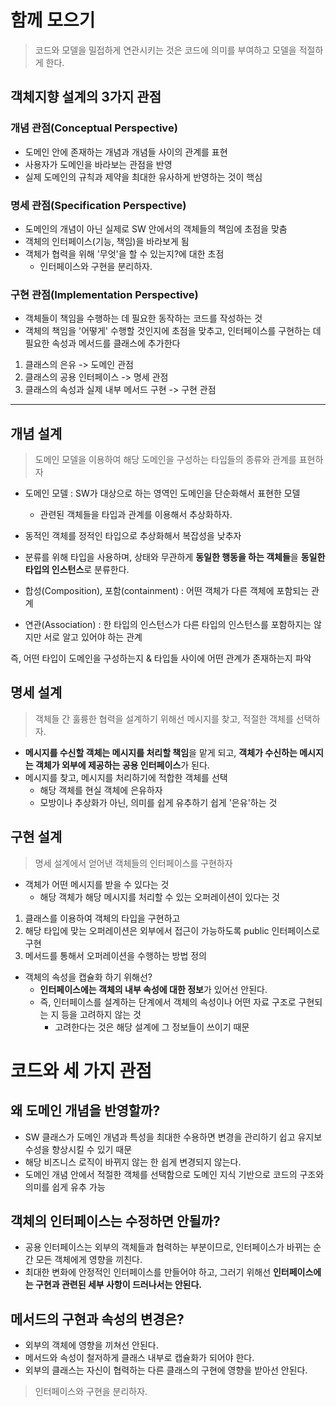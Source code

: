 # 함께 모으기

> 코드와 모델을 밀접하게 연관시키는 것은 코드에 의미를 부여하고 모델을 적절하게 한다.

## 객체지향 설계의 3가지 관점
### 개념 관점(Conceptual Perspective)
- 도메인 안에 존재하는 개념과 개념들 사이의 관계를 표현
- 사용자가 도메인을 바라보는 관점을 반영
- 실제 도메인의 규칙과 제약을 최대한 유사하게 반영하는 것이 핵심

### 명세 관점(Specification Perspective)
- 도메인의 개념이 아닌 실제로 SW 안에서의 객체들의 책임에 초점을 맞춤
- 객체의 인터페이스(기능, 책임)을 바라보게 됨
- 객체가 협력을 위해 '무엇'을 할 수 있는지?에 대한 초점
  - 인터페이스와 구현을 분리하자.

### 구현 관점(Implementation Perspective)
- 객체들이 책임을 수행하는 데 필요한 동작하는 코드를 작성하는 것
- 객체의 책임을 '어떻게' 수행할 것인지에 초점을 맞추고, 인터페이스를 구현하는 데 필요한 속성과 메서드를 클래스에 추가한다

1. 클래스의 은유 -> 도메인 관점
2. 클래스의 공용 인터페이스 -> 명세 관점
3. 클래스의 속성과 실제 내부 메서드 구현 -> 구현 관점

---

## 개념 설계
> 도메인 모델을 이용하여 해당 도메인을 구성하는 타입들의 종류와 관계를 표현하자

- 도메인 모델 : SW가 대상으로 하는 영역인 도메인을 단순화해서 표현한 모델
  - 관련된 객체들을 타입과 관계를 이용해서 추상화하자.
  

- 동적인 객체를 정적인 타입으로 추상화해서 복잡성을 낮추자
- 분류를 위해 타입을 사용하며, 상태와 무관하게 **동일한 행동을 하는 객체들**을 **동일한 타입의 인스턴스**로 분류한다.

- 합성(Composition), 포함(containment) : 어떤 객체가 다른 객체에 포함되는 관계
- 연관(Association) : 한 타입의 인스턴스가 다른 타입의 인스턴스를 포함하지는 않지만 서로 알고 있어야 하는 관계

즉, 어떤 타입이 도메인을 구성하는지 & 타입들 사이에 어떤 관계가 존재하는지 파악

## 명세 설계
> 객체들 간 훌륭한 협력을 설계하기 위해선 메시지를 찾고, 적절한 객체를 선택하자.

- **메시지를 수신할 객체는 메시지를 처리할 책임**을 맡게 되고, **객체가 수신하는 메시지는 객체가 외부에 제공하는 공용 인터페이스**가 된다.
- 메시지를 찾고, 메시지를 처리하기에 적합한 객체를 선택
  - 해당 객체를 현실 객체에 은유하자
  - 모방이나 추상화가 아닌, 의미를 쉽게 유추하기 쉽게 '은유'하는 것

## 구현 설계
> 명세 설계에서 얻어낸 객체들의 인터페이스를 구현하자

- 객체가 어떤 메시지를 받을 수 있다는 것
    - 해당 객체가 해당 메시지를 처리할 수 있는 오퍼레이션이 있다는 것
1. 클래스를 이용하여 객체의 타입을 구현하고
2. 해당 타입에 맞는 오퍼레이션은 외부에서 접근이 가능하도록 public 인터페이스로 구현
3. 메서드를 통해서 오퍼레이션을 수행하는 방법 정의

- 객체의 속성을 캡슐화 하기 위해선?
  - **인터페이스에는 객체의 내부 속성에 대한 정보**가 있어선 안된다.
  - 즉, 인터페이스를 설계하는 단계에서 객체의 속성이나 어떤 자료 구조로 구현되는 지 등을 고려하지 않는 것
    - 고려한다는 것은 해당 설계에 그 정보들이 쓰이기 때문


# 코드와 세 가지 관점
## 왜 도메인 개념을 반영할까?
  - SW 클래스가 도메인 개념과 특성을 최대한 수용하면 변경을 관리하기 쉽고 유지보수성을 향상시킬 수 있기 때문
  - 해당 비즈니스 로직이 바뀌지 않는 한 쉽게 변경되지 않는다.
  - 도메인 개념 안에서 적절한 객체를 선택함으로 도메인 지식 기반으로 코드의 구조와 의미를 쉽게 유추 가능

## 객체의 인터페이스는 수정하면 안될까?
- 공용 인터페이스는 외부의 객체들과 협력하는 부분이므로, 인터페이스가 바뀌는 순간 모든 객체에게 영향을 끼친다.
- 최대한 변화에 안정적인 인터페이스를 만들어야 하고, 그러기 위해선 **인터페이스에는 구현과 관련된 세부 사항이 드러나서는 안된다.**
  
## 메서드의 구현과 속성의 변경은?
- 외부의 객체에 영향을 끼쳐선 안된다.
- 메서드와 속성이 철저하게 클래스 내부로 캡슐화가 되어야 한다.
- 외부의 클래스는 자신이 협력하는 다른 클래스의 구현에 영향을 받아선 안된다.
  
> 인터페이스와 구현을 분리하자.
